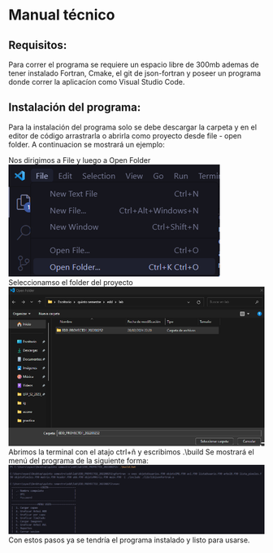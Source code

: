 # Manual técnico
## Requisitos:
Para correr el programa se requiere un espacio libre de 300mb ademas de tener instalado Fortran, Cmake, el git de json-fortran y poseer un programa donde correr la aplicacíon como Visual Studio Code.
## Instalación del programa:
Para la instalación del programa solo se debe descargar la carpeta y en el editor de código arrastrarla o abrirla como proyecto desde file - open folder. A continuacion se mostrará un ejemplo:

Nos dirigimos a File y luego a Open Folder
![1](img1.png)
Seleccionamso el folder del proyecto
![2](img2.png)
Abrimos la terminal con el atajo ctrl+ñ y escribimos .\build
Se mostrará el menú del programa de la siguiente forma:
![3](img3.png)
Con estos pasos ya se tendría el programa instalado y listo para usarse.     